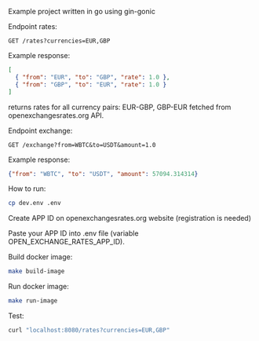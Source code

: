 Example project written in go using gin-gonic

Endpoint rates:
```
GET /rates?currencies=EUR,GBP
```

Example response:
```json
[
  { "from": "EUR", "to": "GBP", "rate": 1.0 },
  { "from": "GBP", "to": "EUR", "rate": 1.0 }
]
```

returns rates for all currency pairs: EUR-GBP, GBP-EUR fetched from openexchangesrates.org API.

Endpoint exchange:
```
GET /exchange?from=WBTC&to=USDT&amount=1.0
```

Example response:
```json
{"from": "WBTC", "to": "USDT", "amount": 57094.314314}
```

How to run:
```bash
cp dev.env .env
```

Create APP ID on openexchangesrates.org website (registration is needed)

Paste your APP ID into .env file (variable OPEN_EXCHANGE_RATES_APP_ID).

Build docker image:
```bash
make build-image
```

Run docker image:
```bash
make run-image
```

Test:
```bash
curl "localhost:8080/rates?currencies=EUR,GBP"
```
